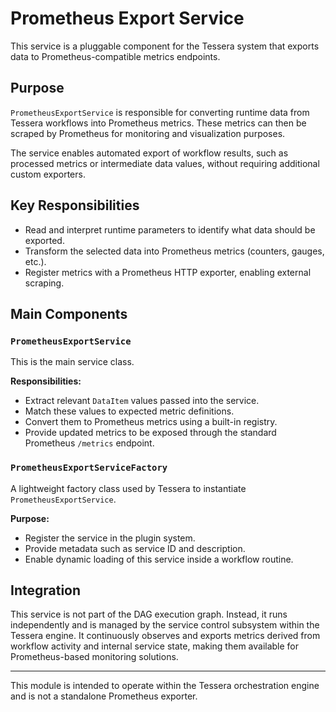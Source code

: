# Prometheus Export Service

This service is a pluggable component for the Tessera system that exports data to Prometheus-compatible metrics endpoints.

## Purpose
`PrometheusExportService` is responsible for converting runtime data from Tessera workflows into Prometheus metrics. These metrics can then be scraped by Prometheus for monitoring and visualization purposes.

The service enables automated export of workflow results, such as processed metrics or intermediate data values, without requiring additional custom exporters.

## Key Responsibilities
- Read and interpret runtime parameters to identify what data should be exported.
- Transform the selected data into Prometheus metrics (counters, gauges, etc.).
- Register metrics with a Prometheus HTTP exporter, enabling external scraping.

## Main Components

### `PrometheusExportService`
This is the main service class.

**Responsibilities:**
- Extract relevant `DataItem` values passed into the service.
- Match these values to expected metric definitions.
- Convert them to Prometheus metrics using a built-in registry.
- Provide updated metrics to be exposed through the standard Prometheus `/metrics` endpoint.

### `PrometheusExportServiceFactory`
A lightweight factory class used by Tessera to instantiate `PrometheusExportService`.

**Purpose:**
- Register the service in the plugin system.
- Provide metadata such as service ID and description.
- Enable dynamic loading of this service inside a workflow routine.

## Integration
This service is not part of the DAG execution graph. Instead, it runs independently and is managed by the service control subsystem within the Tessera engine.
It continuously observes and exports metrics derived from workflow activity and internal service state, making them available for Prometheus-based monitoring solutions.

---

This module is intended to operate within the Tessera orchestration engine and is not a standalone Prometheus exporter.